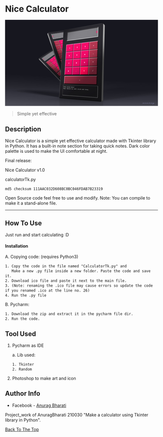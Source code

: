 # Nice Calculator

![Project Image](https://github.com/Anurag-Bharati/Calculator/blob/master/calc_design.jpg)

>Simple yet effective

## Description

Nice Calculator is a simple yet effective calculator made with Tkinter library in Python.
It has a built-in note section for taking quick notes.
Dark color palette is used to make the UI comfortable at night.

Final release:

Nice Calculator v1.0

   calculatorTk.py 
   
    md5 checksum 111AAC032D608BC0BC046FDAB7B23319 

Open Source code feel free to use and modify.
Note: You can compile to make it a stand-alone file.

---

## How To Use
  
  Just run and start calculating :D

#### Installation

   A. Copying code: (requires Python3)
   
    1. Copy the code in the file named "CalculatorTk.py" and
       Make a new .py file inside a new folder. Paste the code and save it.
    2. Download ico file and paste it next to the main file. 
    3. (Note: renaming the .ico file may cause errors so update the code if you renamed .ico at the line no. 26)
    4. Run the .py file
   
   B. Pycharm:
   
    1. Download the zip and extract it in the pycharm file dir.
    2. Run the code.
    

## Tool Used

 1. Pycharm as IDE
 
    a. Lib used:
    
        1. Tkinter
        2. Random
      
 2. Photoshop to make art and icon

## Author Info

- Facebook - [Anurag Bharati](https://www.facebook.com/frost.king.1042/)

Project_work of AnuragBharati 210030 "Make a calculator using Tkinter library in Python".

[Back To The Top](#nice-calculator)


